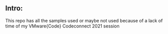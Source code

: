 ## Intro:

This repo has all the samples used or maybe not used because of a lack of time of my VMware{Code} Codeconnect 2021 session


